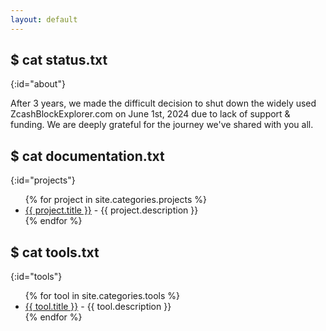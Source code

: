 ```yaml
---
layout: default
---
```


## $ cat status.txt
{:id="about"}

After 3 years, we made the difficult decision to shut down the widely used ZcashBlockExplorer.com on June 1st, 2024 due to lack of support & funding. We are deeply grateful for the journey we've shared with you all. 

## $ cat documentation.txt
{:id="projects"}

<ul>
{% for project in site.categories.projects %}
<li><a href="{{ project.link }}">{{ project.title }}</a> - {{ project.description }}</li>
{% endfor %}
</ul>

## $ cat tools.txt
{:id="tools"}

<ul>
{% for tool in site.categories.tools %}
<li><a href="{{ tool.link }}">{{ tool.title }}</a> - {{ tool.description }}</li>
{% endfor %}
</ul>
